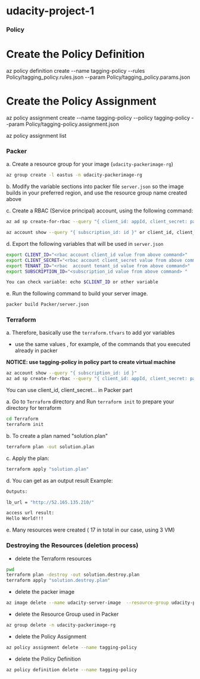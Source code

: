 # udacity-project-1

### Policy
# Create the Policy Definition
az policy definition create --name tagging-policy  --rules Policy/tagging_policy.rules.json --param Policy/tagging_policy.params.json

# Create the Policy Assignment
az policy assignment create --name tagging-policy --policy tagging-policy --param Policy/tagging-policy.assignment.json

az policy assignment list

### Packer

a. Create a resource group for your image (`udacity-packerimage-rg`)

```sh
az group create -l eastus -n udacity-packerimage-rg
```

b. Modify the variable sections into packer file `server.json` so the image builds in your preferred region, and use the resource group name created above

c. Create a RBAC (Service principal) account, using the following command:

```sh
az ad sp create-for-rbac --query "{ client_id: appId, client_secret: password, tenant_id: tenant }"
```

```sh
az account show --query "{ subscription_id: id }" or client_id, client_secret, tenant_id etc...
```

d. Export the following variables that will be used in `server.json`

```sh
export CLIENT_ID="<rbac account client_id value from above command>"
export CLIENT_SECRET="<rbac account client_secret value from above command>"
export TENANT_ID="<rbac  account tenant_id value from above command>"
export SUBSCRIPTION_ID="<subscription_id value from above command> "

You can check variable: echo $CLIENT_ID or other variable
```

e. Run the following command to build your server image. 

```sh
packer build Packer/server.json
```

### Terraform
a. Therefore, basically use the `terraform.tfvars` to add yor variables

- use the same values , for example, of the commands that you executed already in packer

**NOTICE: use tagging-policy in policy part to create virtual machine**

```sh
az account show --query "{ subscription_id: id }"
az ad sp create-for-rbac --query "{ client_id: appId, client_secret: password, tenant_id: tenant }"
```
You can use client_id, client_secret... in Packer part 

a. Go to `Terraform` directory and Run `terraform init` to prepare your directory for terraform

```sh
cd Terraform
terraform init
```

b. To create a plan named "solution.plan"

```sh
terraform plan -out solution.plan
```

c. Apply the plan:

```sh
terraform apply "solution.plan"
```

d. You can get as an output result
Example:

```sh
Outputs:

lb_url = "http://52.165.135.210/"

access url result:
Hello World!!!
```

e. Many resources were created ( 17 in total in our case, using 3 VM)

### Destroying the Resources (deletion process)

- delete the Terraform resources

```sh
pwd
terraform plan -destroy -out solution.destroy.plan
terraform apply "solution.destroy.plan"
```

- delete the packer image

```sh
az image delete --name udacity-server-image  --resource-group udacity-packerimage-rg
```

- delete the Resource Group used in Packer

```sh
az group delete -n udacity-packerimage-rg
```

- delete the Policy Assignment

```sh
az policy assignment delete --name tagging-policy
```

- delete the Policy Definition

```sh
az policy definition delete --name tagging-policy
```